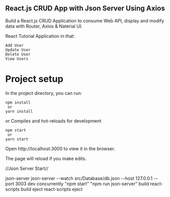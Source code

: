 ## React.js CRUD App with Json Server Using Axios

Build a React.js CRUD Application to consume Web API, display and modify data with Router, Axios & Naterial UI.

React Tutorial Application in that:

    Add User
    Update User
    Delete User
    View Users


# Project setup

In the project directory, you can run:
  
    npm install
     or
    yarn install

or
Compiles and hot-reloads for development

    npm start
     or
    yarn start


Open http://localhost:3000 to view it in the browser.

The page will reload if you make edits.

//Json Server Start//

json-server
    json-server --watch src/Database/db.json --host 127.0.0.1 --port 3003
  dev
    concurrently "npm start" "npm run json-server"
  build
    react-scripts build
  eject
    react-scripts eject
